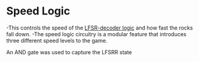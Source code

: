 # Speed Logic
-This controls the speed of the [LFSR-decoder logic](../lfsr-decoder-logic/) and how fast the rocks fall down.
-The speed logic circuitry is a modular feature that introduces three different speed levels to the game. 

An AND gate was used to capture the LFSRR state
